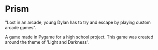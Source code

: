# Prism
"Lost in an arcade, young Dylan has to try and escape by playing custom arcade games". 

A game made in Pygame for a high school project. This game was created around the theme of 'Light and Darkness'. 

